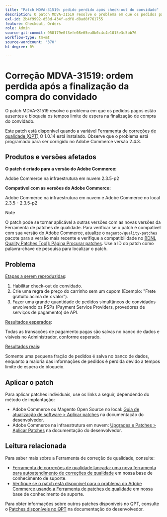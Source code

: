 ```yaml
---
title: "Patch MDVA-31519: pedido perdido após check-out do convidado"
description: O patch MDVA-31519 resolve o problema em que os pedidos pagos estão ausentes e bloqueia os tempos limite de espera na finalização de compra do convidado.
exl-id: 2b4f9992-d58d-434f-adf8-d8ad8f761755
feature: Checkout, Orders
role: Admin
source-git-commit: 958179e0f3efe08e65ea8b0c4c4e1015e3c5bb76
workflow-type: tm+mt
source-wordcount: '370'
ht-degree: 0%

---
```


# Correção MDVA-31519: ordem perdida após a finalização da compra do convidado

O patch MDVA-31519 resolve o problema em que os pedidos pagos estão ausentes e bloqueia os tempos limite de espera na finalização de compra do convidado.

Este patch está disponível quando a variável [Ferramenta de correções de qualidade (QPT)](https://devdocs.magento.com/guides/v2.4/comp-mgr/patching.html#mqp) O 1.0.14 está instalado. Observe que o problema está programado para ser corrigido no Adobe Commerce versão 2.4.3.

## Produtos e versões afetados

**O patch é criado para a versão do Adobe Commerce:**

Adobe Commerce na infraestrutura em nuvem 2.3.5-p2

**Compatível com as versões do Adobe Commerce:**

Adobe Commerce na infraestrutura em nuvem e Adobe Commerce no local 2.3.5 - 2.3.5-p2

>[!NOTE]
>
>O patch pode se tornar aplicável a outras versões com as novas versões da Ferramenta de patches de qualidade. Para verificar se o patch é compatível com sua versão do Adobe Commerce, atualize o `magento/quality-patches` pacote para a versão mais recente e verifique a compatibilidade no [[!DNL Quality Patches Tool]: Página Procurar patches](https://devdocs.magento.com/quality-patches/tool.html#patch-grid). Use a ID do patch como palavra-chave de pesquisa para localizar o patch.

## Problema

<u>Etapas a serem reproduzidas</u>:

1. Habilitar check-out de convidado.
1. Crie uma regra de preço do carrinho sem um cupom (Exemplo: &quot;Frete gratuito acima de x valor&quot;).
1. Fazer uma grande quantidade de pedidos simultâneos de convidados envolvendo os PSPs (Payment Service Providers, provedores de serviços de pagamento) de API.

<u>Resultados esperados</u>:

Todas as transações de pagamento pagas são salvas no banco de dados e visíveis no Administrador, conforme esperado.

<u>Resultados reais</u>:

Somente uma pequena fração de pedidos é salva no banco de dados, enquanto a maioria das informações de pedidos é perdida devido a tempos limite de espera de bloqueio.

## Aplicar o patch

Para aplicar patches individuais, use os links a seguir, dependendo do método de implantação:

* Adobe Commerce ou Magento Open Source no local: [Guia de atualização de software > Aplicar patches](https://devdocs.magento.com/guides/v2.4/comp-mgr/patching/mqp.html) na documentação do desenvolvedor.
* Adobe Commerce na infraestrutura em nuvem: [Upgrades e Patches > Aplicar Patches](https://devdocs.magento.com/cloud/project/project-patch.html) na documentação do desenvolvedor.

## Leitura relacionada

Para saber mais sobre a Ferramenta de correção de qualidade, consulte:

* [Ferramenta de correções de qualidade lançada: uma nova ferramenta para autoatendimento de correções de qualidade](/help/announcements/adobe-commerce-announcements/magento-quality-patches-released-new-tool-to-self-serve-quality-patches.md) em nossa base de conhecimento de suporte.
* [Verifique se o patch está disponível para o problema do Adobe Commerce usando a Ferramenta de patches de qualidade](/help/support-tools/patches-available-in-qpt-tool/check-patch-for-magento-issue-with-magento-quality-patches.md) em nossa base de conhecimento de suporte.

Para obter informações sobre outros patches disponíveis no QPT, consulte o [Patches disponíveis no QPT](https://devdocs.magento.com/quality-patches/tool.html#patch-grid) na documentação do desenvolvedor.

